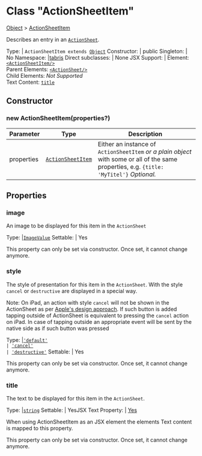 ---
---
# Class "ActionSheetItem"

<a href="https://developer.mozilla.org/en-US/docs/Web/JavaScript/Reference/Global_Objects/Object" title="View &quot;Object&quot; on MDN">Object</a> > <a href="#" >ActionSheetItem</a>

Describes an entry in an [`ActionSheet`](./ActionSheet.md).


Type: | <code style="white-space: nowrap">ActionSheetItem extends <a href="https://developer.mozilla.org/en-US/docs/Web/JavaScript/Reference/Global_Objects/Object" title="View &quot;Object&quot; on MDN">Object</a></code>
Constructor: | public
Singleton: | No
Namespace: |<a href="../modules.html#startup" >tabris</a>
Direct subclasses: | None
JSX Support: | Element: <code style="white-space: nowrap"><a href="ActionSheetItem.html" title="ActionSheetItem Class Reference">&lt;ActionSheetItem/&gt;</a></code><br/>Parent Elements: <code style="white-space: nowrap"><a href="ActionSheet.html" title="ActionSheet Class Reference">&lt;ActionSheet/&gt;</a></code><br/>Child Elements: *Not Supported*<br/>Text Content: [<code style="white-space: nowrap">title</code>](#title)

## Constructor

### new ActionSheetItem(properties?)

Parameter|Type|Description
-|-|-
properties | <code style="white-space: nowrap"><a href="#" >ActionSheetItem</a></code> | Either an instance of `ActionSheetItem` *or a plain object* with some or all of the same properties, e.g. `{title: 'MyTitel'}` *Optional.*

## Properties

### image


An image to be displayed for this item in the `ActionSheet`

Type: |<code style="white-space: nowrap"><a href="../types.html#imagevalue" title="ImageValue Type Reference">ImageValue</a></code>
Settable: | Yes



This property can only be set via constructor. Once set, it cannot change anymore.



### style


The style of presentation for this item in the `ActionSheet`. With the style `cancel` or `destructive` are displayed in a special way.

Note: On iPad, an action with style `cancel` will not be shown in the ActionSheet as per [Apple's design approach](https://developer.apple.com/documentation/uikit/windows_and_screens/getting_the_user_s_attention_with_alerts_and_action_sheets). If such button is added tapping outside of ActionSheet is equivalent to pressing the `cancel` action on iPad. In case of tapping outside an appropriate event will be sent by the native side as if such button was pressed

Type: |<code style="white-space: nowrap"><a href="https://developer.mozilla.org/en-US/docs/Web/JavaScript/Data_structures#String_type" title="View &quot;string&quot; on MDN">'default'</a><br/> &#124; <a href="https://developer.mozilla.org/en-US/docs/Web/JavaScript/Data_structures#String_type" title="View &quot;string&quot; on MDN">'cancel'</a><br/> &#124; <a href="https://developer.mozilla.org/en-US/docs/Web/JavaScript/Data_structures#String_type" title="View &quot;string&quot; on MDN">'destructive'</a></code>
Settable: | Yes



This property can only be set via constructor. Once set, it cannot change anymore.



### title


The text to be displayed for this item in the `ActionSheet`.

Type: |<code style="white-space: nowrap"><a href="https://developer.mozilla.org/en-US/docs/Web/JavaScript/Data_structures#String_type" title="View &quot;string&quot; on MDN">string</a></code>
Settable: | YesJSX Text Property: | [Yes](../JSX.md)




When using ActionSheetItem as an JSX element the elements Text content is mapped to this property.

This property can only be set via constructor. Once set, it cannot change anymore.



